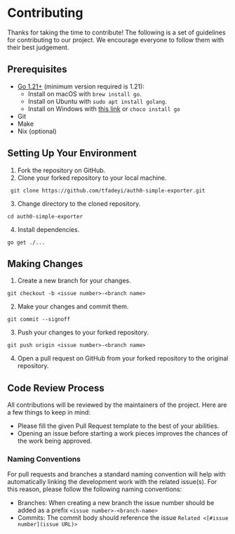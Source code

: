 # Contributing

Thanks for taking the time to contribute! The following is a set of guidelines for contributing to our project.
We encourage everyone to follow them with their best judgement.


## Prerequisites

- [Go 1.21+](https://go.dev/) (minimum version required is 1.21):
    - Install on macOS with `brew install go`.
    - Install on Ubuntu with `sudo apt install golang`.
    - Install on Windows with [this link](https://go.dev/doc/install) or `choco install go`
- Git
- Make
- Nix (optional)

## Setting Up Your Environment

1. Fork the repository on GitHub.
2. Clone your forked repository to your local machine.

```shell
 git clone https://github.com/tfadeyi/auth0-simple-exporter.git
```
3. Change directory to the cloned repository.

```shell
cd auth0-simple-exporter
```
4. Install dependencies.

```shell
go get ./...
```

## Making Changes

1. Create a new branch for your changes.

```shell
git checkout -b <issue number>-<branch name>
```

2. Make your changes and commit them.

```shell
git commit --signoff
```

3. Push your changes to your forked repository.

```shell
git push origin <issue number>-<branch name>
```

4. Open a pull request on GitHub from your forked repository to the original repository.

## Code Review Process

All contributions will be reviewed by the maintainers of the project. Here are a few things to keep in mind:
  * Please fill the given Pull Request template to the best of your abilities.
  * Opening an issue before starting a work pieces improves the chances of the work being approved.
### Naming Conventions

For pull requests and branches a standard naming convention will help with automatically linking the development work with the related issue(s).
For this reason, please follow the following naming conventions:

* Branches: When creating a new branch the issue number should be added as a prefix `<issue number>-<branch-name>`
* Commits: The commit body should reference the issue `Related <[#issue number](issue URL)>`
